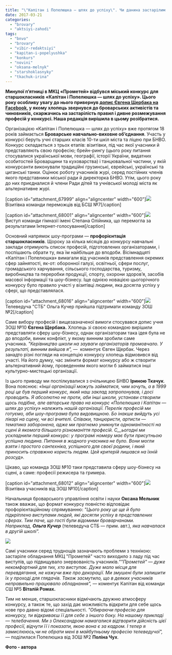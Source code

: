 ```yaml
---
title: "\"Капітан і Попелюшка — шлях до успіху\". Чи данина застарілим традиціям?"
date: 2017-03-21
categories: 
  - "brovary"
  - "aktsiyi-zahodi"
tags: 
  - "bnvo"
  - "brovary"
  - "vibir-redaktsiyi"
  - "kapitan-i-popelyushka"
  - "konkurs"
  - "novini"
  - "oksana-melnyk"
  - "starshoklasnyky"
  - "tkachuk-irina"
---
```


**Минулої п’ятниці в МКЦ «Прометей» відбувся міський конкурс для старшокласників «Капітан і Попелюшка — шлях до успіху». Цього року особливу увагу до нього привернув [допис Євгена Щербака на Facebook](https://www.facebook.com/groups/brovary/permalink/1571487102881250/), у якому хлопець звернувся до броварських активістів та чиновників, скаржачись на застарілість правил і дивне розмежування професій у конкурсі. Наша редакція вирішила в цьому розібратися.**

Організацією «Капітан і Попелюшка — шлях до успіху» вже протягом 18 років займається **Броварське навчально-виховне об’єднання**. Участь у конкурсі беруть учні старших класів 10-ти шкіл міста та ліцею при БНВО. Конкурс складається з трьох етапів: візитівки, під час якої учасники й представляють свою професію; брейн-рингу (цього року питання стосувалися української мови, географії, історії України, видатних особитостей Броварщини та куховарства) і танцювальної частини, у якій конкурсанти виконували традиційні грузинські, єврейські, українські та циганські танки. Оцінює роботу учасників журі, серед постійних членів якого представники міської ради й директорка БНВО. Утім, цього року до них приєдналися й члени Ради дітей та учнівської молоді міста як альтернативне журі.

\[caption id="attachment\_67999" align="aligncenter" width="600"\]![](https://mpz.brovary.org/wp-content/uploads/2017/03/IMG_9189-e1490041794960.jpg) Візитівка команди переможців від БСШ №7\[/caption\]

\[caption id="attachment\_68001" align="aligncenter" width="600"\]![](https://mpz.brovary.org/wp-content/uploads/2017/03/IMG_9261-e1490041858732.jpg) Виступ команди гімназії імені Степана Олійника, що перемогла за результатами Інтернет-голосування\[/caption\]

Основний напрямок шоу-програми — **профорієнтація старшокласників**. Щороку за кілька місяців до конкурсу навчальні заклади отримують список професій, підготовлених організаторами, і поспішають обрати ту, яка їм найбільше до вподоби. Вісімнадцяті «Капітан і Попелюшка» вимагали від учасників представлення окремих сфер зайнятості, як-от: оборонної галузі, освітньої, сфери послуг, громадського харчування, сільського господарства, туризму, виробництва та переробки продукції, спорту, охорони здоров’я, засобів масової інформації та шоу-бізнесу. Іще однією новацією цьогорічного конкурсу було правило участі у візитівці людини, яка досягла успіху у сфері, що представлялася.

\[caption id="attachment\_68016" align="aligncenter" width="600"\]![](https://mpz.brovary.org/wp-content/uploads/2017/03/IMG_9219-e1490043111367.jpg) Телеведуча "СТБ" Ольга Кучер прийшла підтримати команду ЗОШ №2\[/caption\]

Саме вибору професій і вищезазначеної вимоги стосувався допис учня ЗОШ №10 **Євгена Щербака.** Хлопець зі своєю командою вирішили представляти сферу шоу-бізнесу, однак організаторам така ідея була не до вподоби, виник конфлікт, у якому винним зробили саме учасника. _"Керівництво школи на зауваги організаторів промовчало. У результаті, винним вийшов я", —_  коментує Євген Щербак. Через занадто різні погляди на концепцію конкурсу хлопець відмовився від участі. На його думку, час змінити формат конкурсу або ж створити альтернативний йому, проведенням якого могли б займатися інші культурно-мистецькі організації.

Із цього приводу ми поспілкувалися з очільницею БНВО **Іриною Ткачук**. Вона пояснює: _«Інші організації можуть займатися, чим хочуть, а в 1999 році це був перший конкурс, який наш заклад запропонував, і досі проводить. Я абсолютно не проти, аби інші школи, установи створили щось подібне, але авторське право на конкурс «Попелюшка і Капітан — шлях до успіху» належить нашій організації._ _Перелік професій ми готуємо, аби шоу-програма була видовищною. Бо інакше вийдуть усі лікарі на сцену, чи всі вчителі. Співаки, танцюристи, артисти — тематика заборонена, адже ми прагнемо уникнути одноманітності на сцені й якомога більшого різноманіття професій. С__ьогодні ми ускладнили перший конкурс: у програмі номеру має бути присутньою успішна людина. Питання в жодного учасника не було. Вони могли взяти і простого сантехніка, успішного для своєї родини, і який приносить справжню користь людям. Цей критерій лишався на їхній розсуд»._

Цікаво, що команда ЗОШ №10 таки представила сферу шоу-бізнесу на сцені, а саме: професії режисера та гримера.

\[caption id="attachment\_68012" align="aligncenter" width="600"\]![](https://mpz.brovary.org/wp-content/uploads/2017/03/IMG_9333.jpg) Візитівка учасників від ЗОШ №10\[/caption\]

Начальниця броварського управління освіти і науки **Оксана Мельник** також вважає, що формат конкурсу повністю відповідає профорієнтаційному спрямуванню: _"Цього року це ще й було підкріплено виступами людей, які досягли успіху в представлених сферах._ _Тим паче,_ _що гості були відомими броварчанами. Наприклад, **Ольга Кучер**_ (телеведуча СТБ — прим. авт.)_, яка навчалася в другій школі"._ 

![](https://mpz.brovary.org/wp-content/uploads/2017/03/IMG_9541-e1490042336298.jpg)

Самі учасники серед труднощів зазначають проблеми з технікою: застаріле обладнання МКЦ "Прометей" часто виходило з ладу під час виступів, що підвищувало знервованість учасників._""Прометей" — дуже некомфортний для тих, хто виступає. Дуже мало місця для перевдягання, не кажучи вже про декорації. Ми змушені були залишити їх у проході для глядачів. Також засмутило, що в деяких учасників неправильно працювало обладнання", —_ коментує Капітан від команди СШ №5 **Віталій Ромах.**

Тим не менше, старшокласники відмічають дружню атмосферу конкурсу, а також те, що захід дає можливість відкрити для себе щось нове про давно відомі спеціальності. _"Обираючи професію для конкурсу, ти відкриваєш її для себе з іншого боку. На нашому прикладі — телебачення. Ми з Олександром намагалися відтворити дійсність цієї професії, відчути її і показати, якою вона є за кадром. І тепер я замислююсь,чи не обрати мені в майбутньому професію телеведучої", —_ поділилася Попелюшка від ЗОШ №2 **Поліна Чух**.

**Фото - автора**
